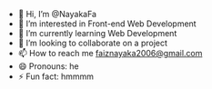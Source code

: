 - 👋 Hi, I’m @NayakaFa
- 👀 I’m interested in Front-end Web Development
- 🌱 I’m currently learning Web Development
- 💞️ I’m looking to collaborate on a project
- 📫 How to reach me faiznayaka2006@gmail.com
- 😄 Pronouns: he
- ⚡ Fun fact: hmmmm

<!---
NayakaFa/NayakaFa is a ✨ special ✨ repository because its `README.md` (this file) appears on your GitHub profile.
You can click the Preview link to take a look at your changes.
--->
